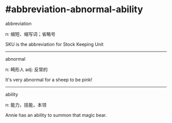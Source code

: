 # #abbreviation-abnormal-ability

abbreviation

n: 缩短、缩写词；省略号

SKU is the abbreviation for Stock Keeping Unit

---

abnormal

n: 畸形人 adj: 反常的

It's very abnormal for a sheep to be pink!

---

ability

n: 能力，技能，本领

Annie has an ability to summon that magic bear.
